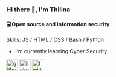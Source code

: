### Hi there 👋, I'm Thilina
#### **💻Open source and Information security**

Skills:  JS / HTML / CSS / Bash / Python

-  I’m currently learning Cyber Security




[<img src='https://cdn.jsdelivr.net/npm/simple-icons@3.0.1/icons/github.svg' alt='github' height='30'>](https://github.com/th1l1n4)  [<img src='https://cdn.jsdelivr.net/npm/simple-icons@3.0.1/icons/linkedin.svg' alt='linkedin' height='30'>](https://www.linkedin.com/in/thilina-herath/)  [<img src='https://cdn.jsdelivr.net/npm/simple-icons@3.0.1/icons/twitter.svg' alt='twitter' height='30'>](https://twitter.com/thilin4_h3r4th)  
